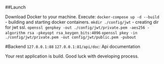 ##Launch

Download Docker to your machine.
Execute:
`docker-compose up -d --build` - building and starting docker containers.
`mkdir ./config/jwt` - creating dir for jwt ssl.
`openssl genpkey -out ./config/jwt/private.pem -aes256 -algorithm rsa -pkeyopt rsa_keygen_bits:4096`
`openssl pkey -in ./config/jwt/private.pem -out config/jwt/public.pem -pubout`

#Backend
`127.0.0.1:88`
`127.0.0.1:81/api/doc`: Api documentation

Your rest application is build. Good luck with developing process.
